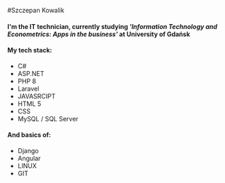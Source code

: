 #Szczepan Kowalik

#### I'm the IT technician, currently studying   *'Information Technology and Econometrics: Apps in the business'*  at  University of Gdańsk
#### My tech stack:
  - C#
  - ASP.NET 
  - PHP 8
  - Laravel
  - JAVASRCIPT
  - HTML 5
  - CSS
  - MySQL / SQL Server
#### And basics of: 
  - Django
  - Angular
  - LINUX
  - GIT
